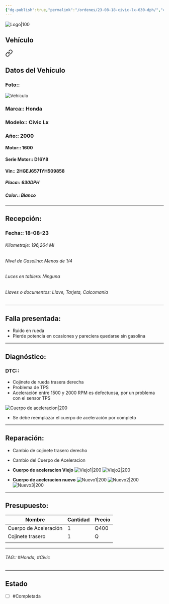 ```yaml
---
{"dg-publish":true,"permalink":"/ordenes/23-08-18-civic-lx-630-dph/","created":"","updated":""}
---
```


![Logo|100](http://drive.google.com/uc?export=view&id=137fl3TIZ0-PU8b-Pt0bsjclwHub_u78G)

## Vehículo

<div class="transclusion internal-embed is-loaded"><a class="markdown-embed-link" href="/vehiculos/honda/civic-lx-630-dph/#datos-del-vehiculo" aria-label="Open link"><svg xmlns="http://www.w3.org/2000/svg" width="24" height="24" viewBox="0 0 24 24" fill="none" stroke="currentColor" stroke-width="2" stroke-linecap="round" stroke-linejoin="round" class="svg-icon lucide-link"><path d="M10 13a5 5 0 0 0 7.54.54l3-3a5 5 0 0 0-7.07-7.07l-1.72 1.71"></path><path d="M14 11a5 5 0 0 0-7.54-.54l-3 3a5 5 0 0 0 7.07 7.07l1.71-1.71"></path></svg></a><div class="markdown-embed">



## Datos del Vehículo 
### Foto:: 
![Vehículo](http://drive.google.com/uc?export=view&id=15hhtPft-RlbndQ228latZi1jPHoyO9jV)

### Marca:: Honda
### Modelo:: Civic Lx
### Año:: 2000
#### Motor:: 1600
#### Serie Motor:: D16Y8
#### Vin:: 2HGEJ6571YH509858
##### Placa:: 630DPH
##### Color:: Blanco
---


</div></div>


## Recepción:
### Fecha:: 18-08-23

###### Kilometraje: 196,264 Mi
###### Nivel de Gasolina: Menos de 1/4
###### Luces en tablero: Ninguna
###### Llaves o documentos: Llave, Tarjeta, Calcomania

---

## Falla presentada:
- Ruido en rueda
- Pierde potencia en ocasiones y pareciera quedarse sin gasolina 


---

## Diagnóstico:
### DTC:: 

- Cojinete de rueda trasera derecha 
- Problema de TPS
- Aceleración entre 1500 y 2000 RPM es defectuosa, por un problema con el sensor TPS

![Cuerpo de aceleracion|200](http://drive.google.com/uc?export=view&id=15hMCRJlZkaPB_En6x-gs0HowcMhLm6cI)

- Se debe reemplazar el cuerpo de aceleración por completo

---
## Reparación:
- Cambio de cojinete trasero derecho 
- Cambio del Cuerpo de Aceleracion 
- **Cuerpo de aceleracion Viejo**
	![Viejo1|200](http://drive.google.com/uc?export=view&id=1BuDAtTk4kw5mDcs90pUlI7s8fH14a-NO)
	![Viejo2|200](http://drive.google.com/uc?export=view&id=1BoiKmqHdQiyHkrJjD_SE8mhlb8fkJ0KK)

- **Cuerpo de aceleracion nuevo**
	![Nuevo1|200](http://drive.google.com/uc?export=view&id=1BlQRZpv_G-VnbHnBu5QqL_Y50-YmGB3G)
	![Nuevo2|200](http://drive.google.com/uc?export=view&id=1BkoOcSgEUw_cZgfWC8IFF6FMab9P2zTR)
	![Nuevo3|200](http://drive.google.com/uc?export=view&id=1BgPeW0KVZJc5pYTj3rCshcZCgRuvlbi_)



---

## Presupuesto:

| Nombre                | Cantidad | Precio |
| --------------------- | -------- | ------ |
| Cuerpo de Aceleración | 1        | Q400   |
| Cojinete trasero      | 1        | Q      |
|                       |          |        |

---

###### TAG:: #Honda, #Civic 

---

## Estado

- [ ] #Completada